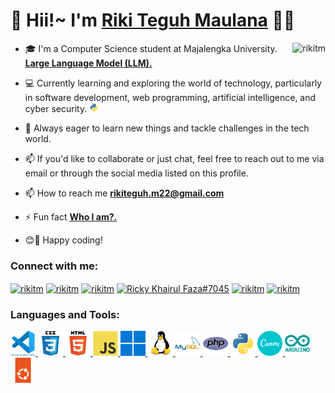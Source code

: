 # 🚀 Hii!~ I'm **[Riki Teguh Maulana](https://github.com/rikiteguhmaulana/)** 👋👋

<p><img align="right" src="https://github-readme-stats-git-masterrstaa-rickstaa.vercel.app/api/top-langs?username=rickyfazaa&show_icons=true&locale=en&layout=compact" alt="rikitm" /></p>

- 🎓 I'm a Computer Science student at Majalengka University. **[Large Language Model (LLM).](https://aws.amazon.com/id/what-is/large-language-model/)**

- 💻 Currently learning and exploring the world of technology, particularly in software development, web programming, artificial intelligence, and cyber security. **<img src="https://raw.githubusercontent.com/devicons/devicon/master/icons/python/python-original.svg" alt="python" width="15" height="15"/>**

- 🌱 Always eager to learn new things and tackle challenges in the tech world.
- 📫 If you'd like to collaborate or just chat, feel free to reach out to me via email or through the social media listed on this profile.
- 📫 How to reach me **rikiteguh.m22@gmail.com**
- ⚡ Fun fact **[Who I am?.](https://instagram.com/rikiitm_)**
- 😊🚀 Happy coding!

<h3 align="left">Connect with me:</h3>
<p align="left">
<a href="https://www.facebook.com/profile.php?id=100013588606030" target="blank"><img align="center" src="https://raw.githubusercontent.com/rahuldkjain/github-profile-readme-generator/master/src/images/icons/Social/facebook.svg" alt="rikitm" height="30" width="40" /></a>
<a href="https://www.instagram.com/rikiitm_/" target="blank"><img align="center" src="https://raw.githubusercontent.com/rahuldkjain/github-profile-readme-generator/master/src/images/icons/Social/instagram.svg" alt="rikitm" height="30" width="40" /></a>
<a href="https://www.youtube.com/@RikiTM" target="blank"><img align="center" src="https://raw.githubusercontent.com/rahuldkjain/github-profile-readme-generator/master/src/images/icons/Social/youtube.svg" alt="rikitm" height="30" width="40" /></a>
<a href="https://discord.com/users/1045686302454063154" target="blank"><img align="center" src="https://raw.githubusercontent.com/rahuldkjain/github-profile-readme-generator/master/src/images/icons/Social/discord.svg" alt="Ricky Khairul Faza#7045" height="30" width="40" /></a>
<a href="https://github.com/rikiteguhmaulana/" target="blank"><img align="center" src="https://cdn-icons-png.flaticon.com/512/25/25231.png" alt="rikitm" height="30" width="30" /></a>
<a href="https://id.pinterest.com/rikiteguhm/" target="blank"><img align="center" src="https://raw.githubusercontent.com/rahuldkjain/github-profile-readme-generator/master/src/images/icons/Social/pinterest.svg" alt="rikitm" height="30" width="40" /></a>  
</p>

<h3 align="left">Languages and Tools:</h3>
<p align="left"> 
<a href="https://code.visualstudio.com/" target="_blank" rel="noreferrer"> <img src="https://raw.githubusercontent.com/devicons/devicon/master/icons/vscode/vscode-original-wordmark.svg" alt="vscode" width="40" height="40"/> </a> 
<a href="https://www.w3schools.com/css/" target="_blank" rel="noreferrer"> <img src="https://raw.githubusercontent.com/devicons/devicon/master/icons/css3/css3-original-wordmark.svg" alt="css3" width="40" height="40"/> </a>
<a href="https://www.w3.org/html/" target="_blank" rel="noreferrer"> <img src="https://raw.githubusercontent.com/devicons/devicon/master/icons/html5/html5-original-wordmark.svg" alt="html5" width="40" height="40"/> </a>
<a href="https://www.javascript.com/" target="_blank" rel="noreferrer"> <img src="https://github.com/devicons/devicon/blob/master/icons/javascript/javascript-original.svg" alt="javascript" width="40" height="40"/> </a>
<a href="https://www.microsoft.com/" target="_blank" rel="noreferrer"> <img src="https://github.com/devicons/devicon/blob/master/icons/windows11/windows11-original.svg" alt="windows11" width="40" height="40"/> </a>
<a href="https://www.linux.org/" target="_blank" rel="noreferrer"> <img src="https://raw.githubusercontent.com/devicons/devicon/master/icons/linux/linux-original.svg" alt="linux" width="40" height="40"/> </a> 
<a href="https://www.mysql.com/" target="_blank" rel="noreferrer"> <img src="https://raw.githubusercontent.com/devicons/devicon/master/icons/mysql/mysql-original-wordmark.svg" alt="mysql" width="40" height="40"/> </a> 
<a href="https://www.php.net" target="_blank" rel="noreferrer"> <img src="https://raw.githubusercontent.com/devicons/devicon/master/icons/php/php-original.svg" alt="php" width="40" height="40"/> </a> 
<a href="https://www.python.org" target="_blank" rel="noreferrer"> <img src="https://raw.githubusercontent.com/devicons/devicon/master/icons/python/python-original.svg" alt="python" width="40" height="40"/> </a>
<a href="https://www.canva.com/" target="_blank" rel="noreferrer"> <img src="https://github.com/devicons/devicon/blob/master/icons/canva/canva-original.svg" alt="canva" width="40" height="40"/> </a>
<a href="https://www.arduino.cc/" target="_blank" rel="noreferrer"> <img src="https://github.com/devicons/devicon/blob/master/icons/arduino/arduino-original-wordmark.svg" alt="arduino" width="40" height="40"/> </a>
<a href="https://ubuntu.com/" target="_blank" rel="noreferrer"> <img src="https://github.com/devicons/devicon/blob/master/icons/ubuntu/ubuntu-original.svg" alt="ubuntu" width="40" height="40"/> </a></p>
